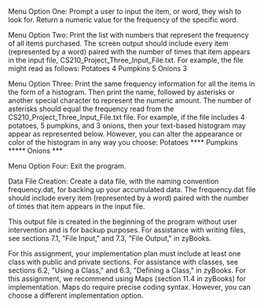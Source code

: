 Menu Option One:
Prompt a user to input the item, or word, they wish to look for.
Return a numeric value for the frequency of the specific word.

Menu Option Two:
Print the list with numbers that represent the frequency of all items purchased.
The screen output should include every item (represented by a word) paired with the number of times that item appears in the input file, CS210_Project_Three_Input_File.txt. For example, the file might read as follows:
Potatoes 4
Pumpkins 5
Onions 3

Menu Option Three:
Print the same frequency information for all the items in the form of a histogram.
Then print the name, followed by asterisks or another special character to represent the numeric amount.
The number of asterisks should equal the frequency read from the CS210_Project_Three_Input_File.txt
file. For example, if the file includes 4 potatoes, 5 pumpkins, and 3 onions,
then your text-based histogram may appear as represented below. However, you can alter the
appearance or color of the histogram in any way you choose:
Potatoes ****
Pumpkins *****
Onions ***

Menu Option Four:
Exit the program.

Data File Creation:
Create a data file, with the naming convention frequency.dat, for backing up your accumulated data.
The frequency.dat file should include every item (represented by a word) paired with the number
of times that item appears in the input file.

This output file is created in the beginning of the program without user intervention and is
for backup purposes. For assistance with writing files, see sections 7.1, "File Input," and 7.3,
"File Output," in zyBooks.

For this assignment, your implementation plan must include at least one class with public and
private sections. For assistance with classes, see sections 6.2, "Using a Class," and 6.3,
"Defining a Class," in zyBooks.
For this assignment, we recommend using Maps (section 11.4 in zyBooks) for implementation.
Maps do require precise coding syntax. However, you can choose a different implementation option.
